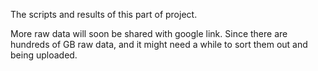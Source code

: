 
The scripts and results of this part of project.

More raw data will soon be shared with google link. Since there are hundreds of GB raw data, and it might need a while to sort them out and being uploaded.

